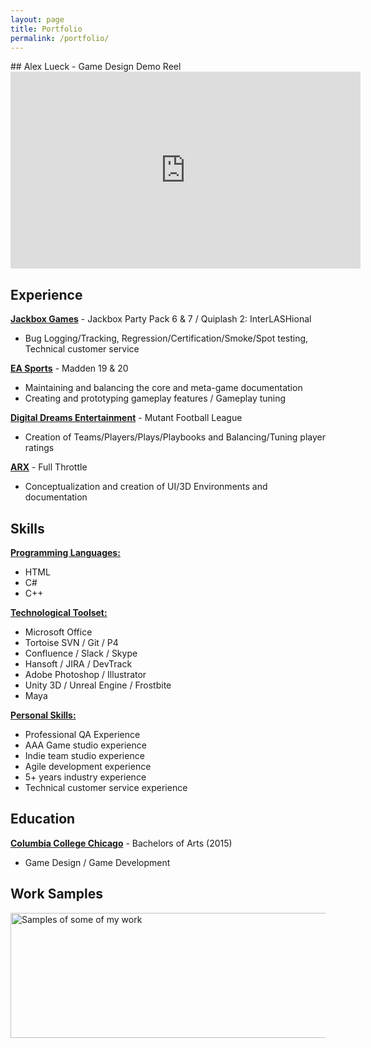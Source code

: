 ```yaml
---
layout: page
title: Portfolio
permalink: /portfolio/
---
```

<link rel="icon" href="images/favicon02.ico" type="image/x-icon"/>
<link rel="preconnect" href="https://fonts.gstatic.com">
<link href="https://fonts.googleapis.com/css2?family=Jura:wght@300&display=swap" rel="stylesheet"> 
## Alex Lueck - Game Design Demo Reel

<iframe width="560" height="315" src="https://www.youtube.com/embed/2gdbhwo8zW4" frameborder="0" 
allow="accelerometer; autoplay; encrypted-media; gyroscope; vertical-align: middle; picture-in-picture" allowfullscreen></iframe>

## Experience
<b><u>Jackbox Games</u></b> - Jackbox Party Pack 6 & 7 / Quiplash 2: InterLASHional
- Bug Logging/Tracking, Regression/Certification/Smoke/Spot testing, Technical customer service

<b><u>EA Sports</u></b> - Madden 19 & 20
- Maintaining and balancing the core and meta-game documentation
- Creating and prototyping gameplay features / Gameplay tuning

<b><u>Digital Dreams Entertainment</u></b> - Mutant Football League
- Creation of Teams/Players/Plays/Playbooks and Balancing/Tuning player ratings

<b><u>ARX</u></b> - Full Throttle
- Conceptualization and creation of UI/3D Environments and documentation

## Skills
<b><u>Programming Languages:</u></b>
- HTML
- C#
- C++

<b><u>Technological Toolset:</u></b>
- Microsoft Office
- Tortoise SVN / Git / P4
- Confluence / Slack / Skype
- Hansoft / JIRA / DevTrack
- Adobe Photoshop / Illustrator
- Unity 3D / Unreal Engine / Frostbite
- Maya

<b><u>Personal Skills:</u></b>
- Professional QA Experience
- AAA Game studio experience
- Indie team studio experience
- Agile development experience
- 5+ years industry experience
- Technical customer service experience

## Education
<b><u>Columbia College Chicago</u></b> - Bachelors of Arts (2015)
- Game Design / Game Development

## Work Samples
<img src="http://Callmezyos.github.io/images/AlexLueckWorkSamples.jpg" alt="Samples of some of my work" style="width:1750px;height:200px;vertical-align: middle">
